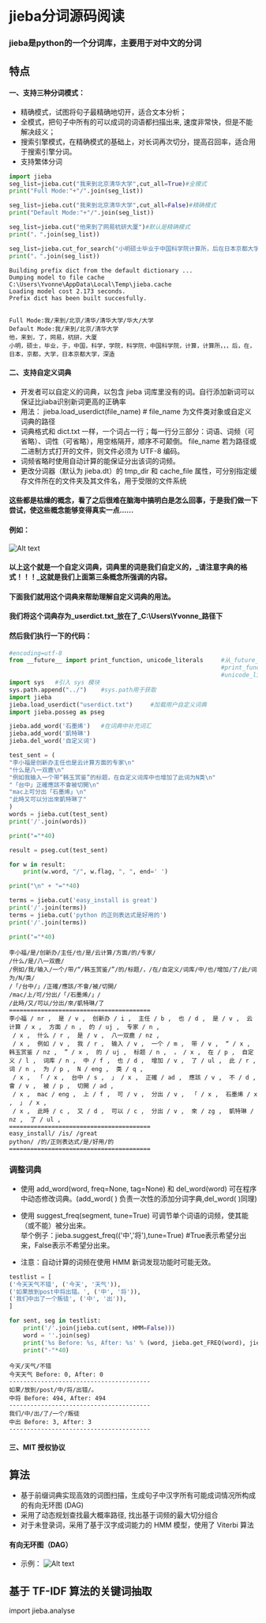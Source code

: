 # jieba分词源码阅读

### jieba是python的一个分词库，主要用于对中文的分词

## 特点

#### 一、支持三种分词模式：
    
   * 精确模式，试图将句子最精确地切开，适合文本分析；
   * 全模式，把句子中所有的可以成词的词语都扫描出来, 速度非常快，但是不能解决歧义；
   * 搜索引擎模式，在精确模式的基础上，对长词再次切分，提高召回率，适合用于搜索引擎分词。
   * 支持繁体分词


```python
import jieba
seg_list=jieba.cut("我来到北京清华大学",cut_all=True)#全模式
print("Full Mode:"+"/".join(seg_list))

seg_list=jieba.cut("我来到北京清华大学",cut_all=False)#精确模式
print("Default Mode:"+"/".join(seg_list))

seg_list=jieba.cut("他来到了网易杭研大厦")#默认是精确模式
print("，".join(seg_list))

seg_list=jieba.cut_for_search("小明硕士毕业于中国科学院计算所，后在日本京都大学深造")#搜索引擎模式
print("，".join(seg_list))
```

    Building prefix dict from the default dictionary ...
    Dumping model to file cache C:\Users\Yvonne\AppData\Local\Temp\jieba.cache
    Loading model cost 2.173 seconds.
    Prefix dict has been built succesfully.
    

    Full Mode:我/来到/北京/清华/清华大学/华大/大学
    Default Mode:我/来到/北京/清华大学
    他，来到，了，网易，杭研，大厦
    小明，硕士，毕业，于，中国，科学，学院，科学院，中国科学院，计算，计算所，，，后，在，日本，京都，大学，日本京都大学，深造
    

#### 二、支持自定义词典
   * 开发者可以自定义的词典，以包含 jieba 词库里没有的词。自行添加新词可以保证比jiaba识别新词更高的正确率
   * 用法： jieba.load_userdict(file_name) # file_name 为文件类对象或自定义词典的路径
   * 词典格式和 dict.txt 一样，一个词占一行；每一行分三部分：词语、词频（可省略）、词性（可省略），用空格隔开，顺序不可颠倒。         file_name 若为路径或二进制方式打开的文件，则文件必须为 UTF-8 编码。
   * 词频省略时使用自动计算的能保证分出该词的词频。
   * 更改分词器（默认为 jieba.dt）的 tmp_dir 和 cache_file 属性，可分别指定缓存文件所在的文件夹及其文件名，用于受限的文件系统
   
#### 这些都是枯燥的概念，看了之后很难在脑海中搞明白是怎么回事，于是我们做一下尝试，使这些概念能够变得真实一点……
#### 例如：
![Alt text](Desktop/picture.jpg)
   #### 以上这个就是一个自定义词典，词典里的词是我们自定义的，_请注意字典的格式！！！_这就是我们上面第三条概念所强调的内容。
   #### 下面我们就用这个词典来帮助理解自定义词典的用法。
   #### 我们将这个词典存为_userdict.txt_放在了_C:\Users\Yvonne_路径下
   #### 然后我们执行一下的代码：


```python
#encoding=utf-8
from __future__ import print_function, unicode_literals     #从_future_模块中引入了 print_function 和 unicode_literals两个特性。
                                                            #print_function 新的print是一个函数，如果导入此特性，之前的print语句就不能用了。
                                                            #unicode_literals 这个是对字符串使用unicode字符
import sys   #引入 sys 模块
sys.path.append("../")    #sys.path用于获取
import jieba
jieba.load_userdict("userdict.txt")     #加载用户自定义词典
import jieba.posseg as pseg

jieba.add_word('石墨烯')   #在词典中补充词汇
jieba.add_word('凱特琳')
jieba.del_word('自定义词')

test_sent = (
"李小福是创新办主任也是云计算方面的专家\n"
"什么是八一双鹿\n"
"例如我输入一个带“韩玉赏鉴”的标题，在自定义词库中也增加了此词为N类\n"
"「台中」正確應該不會被切開\n"
"mac上可分出「石墨烯」\n"
"此時又可以分出來凱特琳了"
)
words = jieba.cut(test_sent)
print('/'.join(words))

print("="*40)

result = pseg.cut(test_sent)

for w in result:
    print(w.word, "/", w.flag, ", ", end=' ')

print("\n" + "="*40)

terms = jieba.cut('easy_install is great')
print('/'.join(terms))
terms = jieba.cut('python 的正则表达式是好用的')
print('/'.join(terms))

print("="*40)
```

    李小福/是/创新办/主任/也/是/云计算/方面/的/专家/
    /什么/是/八一双鹿/
    /例如/我/输入/一个/带/“/韩玉赏鉴/”/的/标题/，/在/自定义/词库/中/也/增加/了/此/词为/N/类/
    /「/台中/」/正確/應該/不會/被/切開/
    /mac/上/可/分出/「/石墨烯/」/
    /此時/又/可以/分出/來/凱特琳/了
    ========================================
    李小福 / nr ,  是 / v ,  创新办 / i ,  主任 / b ,  也 / d ,  是 / v ,  云计算 / x ,  方面 / n ,  的 / uj ,  专家 / n ,  
     / x ,  什么 / r ,  是 / v ,  八一双鹿 / nz ,  
     / x ,  例如 / v ,  我 / r ,  输入 / v ,  一个 / m ,  带 / v ,  “ / x ,  韩玉赏鉴 / nz ,  ” / x ,  的 / uj ,  标题 / n ,  ， / x ,  在 / p ,  自定义 / l ,  词库 / n ,  中 / f ,  也 / d ,  增加 / v ,  了 / ul ,  此 / r ,  词 / n ,  为 / p ,  N / eng ,  类 / q ,  
     / x ,  「 / x ,  台中 / s ,  」 / x ,  正確 / ad ,  應該 / v ,  不 / d ,  會 / v ,  被 / p ,  切開 / ad ,  
     / x ,  mac / eng ,  上 / f ,  可 / v ,  分出 / v ,  「 / x ,  石墨烯 / x ,  」 / x ,  
     / x ,  此時 / c ,  又 / d ,  可以 / c ,  分出 / v ,  來 / zg ,  凱特琳 / nz ,  了 / ul ,  
    ========================================
    easy_install/ /is/ /great
    python/ /的/正则表达式/是/好用/的
    ========================================
    

### 调整词典

   * 使用 add_word(word, freq=None, tag=None) 和 del_word(word) 可在程序中动态修改词典。(add_word( ) 负责一次性的添加分词字典,del_word( )同理)

   * 使用 suggest_freq(segment, tune=True) 可调节单个词语的词频，使其能（或不能）被分出来。                                     
     举个例子：jieba.suggest_freq(('中','将'),tune=True) #True表示希望分出来，False表示不希望分出来。

   * 注意：自动计算的词频在使用 HMM 新词发现功能时可能无效。


```python
testlist = [
('今天天气不错', ('今天', '天气')),
('如果放到post中将出错。', ('中', '将')),
('我们中出了一个叛徒', ('中', '出')),
]

for sent, seg in testlist:
    print('/'.join(jieba.cut(sent, HMM=False)))
    word = ''.join(seg)
    print('%s Before: %s, After: %s' % (word, jieba.get_FREQ(word), jieba.suggest_freq(seg, True))) 
    print("-"*40)
```

    今天/天气/不错
    今天天气 Before: 0, After: 0
    ----------------------------------------
    如果/放到/post/中/将/出错/。
    中将 Before: 494, After: 494
    ----------------------------------------
    我们/中/出/了/一个/叛徒
    中出 Before: 3, After: 3
    ----------------------------------------
    

   #### 三、MIT 授权协议
    
## 算法

   * 基于前缀词典实现高效的词图扫描，生成句子中汉字所有可能成词情况所构成的有向无环图 (DAG)
   * 采用了动态规划查找最大概率路径, 找出基于词频的最大切分组合
   * 对于未登录词，采用了基于汉字成词能力的 HMM 模型，使用了 Viterbi 算法
    
   #### 有向无环图（DAG）
   * 示例：
    ![Alt text](/Desktop/DAG.jpg)

## 基于 TF-IDF 算法的关键词抽取

 import jieba.analyse
 
 


```python

```
